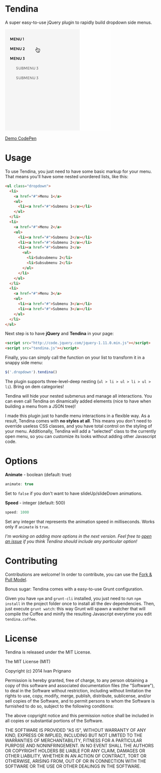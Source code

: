 Tendina
=======

A super easy-to-use jQuery plugin to rapidly build dropdown side menus.

![Tendina reveals!](/demo/tendina.gif "Tendina reveals")

[Demo CodePen](http://codepen.io/iprignano/full/tjoua)

Usage
===

To use Tendina, you just need to have some basic markup for your menu. That means you'll have some nested unordered lists, like this:

```html
<ul class="dropdown">
  <li>
    <a href="#">Menu 1</a>
    <ul>
      <li><a href="#">Submenu 1</a></li>
    </ul>
  </li>
  <li>
    <a href="#">Menu 2</a>
    <ul>
      <li><a href="#">Submenu 2</a></li>
      <li><a href="#">Submenu 2</a></li>
      <li><a href="#">Submenu 2</a>
        <ul>
          <li>Subsubmenu 2</li>
          <li>Subsubmenu 2</li>
        </ul>
      </li>
    </ul>
  </li>
  <li>
    <a href="#">Menu 3</a>
    <ul>
      <li><a href="#">Submenu 3</a></li>
      <li><a href="#">Submenu 3</a></li>
    </ul>
  </li>
</ul>
```

Next step is to have **jQuery** and **Tendina** in your page:

```html
<script src="http://code.jquery.com/jquery-1.11.0.min.js"></script>
<script src="tendina.js"></script>
```

Finally, you can simply call the function on your list to transform it in a snappy side menu:

```javascript
$('.dropdown').tendina()
```

The plugin supports three-level-deep nesting (`ul > li > ul > li > ul > li`). Bring on dem categories!

Tendina will hide your nested submenus and manage all interactions. You can even call Tendina on dinamically added elements (nice to have when building a menu from a JSON tree)!

I made this plugin just to handle menu interactions in a flexible way. As a result, Tendina comes with **no styles at all**. This means you don't need to override useless CSS classes, and you have total control on the styling of your menu. Additionally, Tendina will add a "selected" class to the currently open menu, so you can customize its looks without adding other Javascript code.

Options
===

**Animate** - boolean (default: true)

```javascript
animate: true
```
Set to `false` if you don't want to have slideUp/slideDown animations.

**Speed** - integer (default: 500)

```javascript
speed: 1000
```

Set any integer that represents the animation speed in milliseconds. Works only if `animate` is `true`.

*I'm working on adding more options in the next version. Feel free to [open an issue](https://github.com/iprignano/tendina/issues) if you think Tendina should include any particular option!*

Contributing
===

Contributions are welcome! In order to contribute, you can use the [Fork & Pull Model](https://help.github.com/articles/using-pull-requests#fork--pull).

Bonus sugar: Tendina comes with a easy-to-use Grunt configuration.

Given you have `npm` and `grunt-cli` installed, you just need to run `npm install` in the project folder once to install all the dev dependencies.
Then, just execute `grunt watch`: this way Grunt will spawn a watcher that will compile the Coffee and minify the resulting Javascript everytime you edit `tendina.coffee`.

License
===

Tendina is released under the MIT License.

The MIT License (MIT)

Copyright (c) 2014 Ivan Prignano

Permission is hereby granted, free of charge, to any person obtaining a copy
of this software and associated documentation files (the "Software"), to deal
in the Software without restriction, including without limitation the rights
to use, copy, modify, merge, publish, distribute, sublicense, and/or sell
copies of the Software, and to permit persons to whom the Software is
furnished to do so, subject to the following conditions:

The above copyright notice and this permission notice shall be included in all
copies or substantial portions of the Software.

THE SOFTWARE IS PROVIDED "AS IS", WITHOUT WARRANTY OF ANY KIND, EXPRESS OR
IMPLIED, INCLUDING BUT NOT LIMITED TO THE WARRANTIES OF MERCHANTABILITY,
FITNESS FOR A PARTICULAR PURPOSE AND NONINFRINGEMENT. IN NO EVENT SHALL THE
AUTHORS OR COPYRIGHT HOLDERS BE LIABLE FOR ANY CLAIM, DAMAGES OR OTHER
LIABILITY, WHETHER IN AN ACTION OF CONTRACT, TORT OR OTHERWISE, ARISING FROM,
OUT OF OR IN CONNECTION WITH THE SOFTWARE OR THE USE OR OTHER DEALINGS IN THE
SOFTWARE.